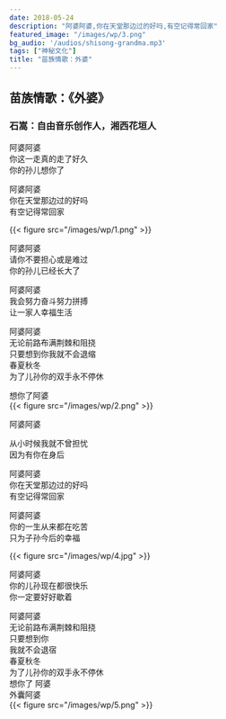 ```yaml
---
date: 2018-05-24
description: "阿婆阿婆,你在天堂那边过的好吗,有空记得常回家"
featured_image: "/images/wp/3.png"
bg_audio: '/audios/shisong-grandma.mp3'
tags: ["神秘文化"]
title: "苗族情歌：外婆"
---
```


##  苗族情歌：《外婆》
### 石嵩：自由音乐创作人，湘西花垣人

阿婆阿婆<br/>
你这一走真的走了好久<br/>
你的孙儿想你了<br/>

阿婆阿婆<br/>
你在天堂那边过的好吗<br/>
有空记得常回家<br/>

{{< figure src="/images/wp/1.png" >}}

阿婆阿婆<br/>
请你不要担心或是难过<br/>
你的孙儿已经长大了<br/>


阿婆阿婆<br/>
我会努力奋斗努力拼搏<br/>
让一家人幸福生活<br/>


阿婆阿婆<br/>
无论前路布满荆棘和阻挠<br/>
只要想到你我就不会退缩<br/>
春夏秋冬<br/>
为了儿孙你的双手永不停休<br/>

想你了阿婆<br/>
{{< figure src="/images/wp/2.png" >}}

阿婆阿婆<br/>

从小时候我就不曾担忧<br/>
因为有你在身后<br/>


阿婆阿婆<br/>
你在天堂那边过的好吗<br/>
有空记得常回家<br/>


阿婆阿婆<br/>
你的一生从来都在吃苦<br/>
只为子孙今后的幸福<br/>

{{< figure src="/images/wp/4.jpg" >}}

阿婆阿婆<br/>
你的儿孙现在都很快乐<br/>
你一定要好好歇着<br/>


阿婆阿婆<br/>
无论前路布满荆棘和阻挠<br/>
只要想到你<br/>
我就不会退宿<br/>
春夏秋冬<br/>
为了儿孙你的双手永不停休<br/>
想你了 阿婆<br/>
外囊阿婆<br/>
{{< figure src="/images/wp/5.png" >}}




